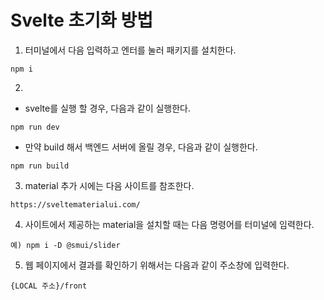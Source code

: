 # Svelte 초기화 방법
1. 터미널에서 다음 입력하고 엔터를 눌러 패키지를 설치한다.
```
npm i
```

2. 
 - svelte를 실행 할 경우, 다음과 같이 실행한다. 
```
npm run dev
```
 - 만약 build 해서 백엔드 서버에 올릴 경우, 다음과 같이 실행한다.
```
npm run build
```

3. material 추가 시에는 다음 사이트를 참조한다.
```
https://sveltematerialui.com/
```

4. 사이트에서 제공하는 material을 설치할 때는 다음 명령어를 터미널에 임력한다.
```
예) npm i -D @smui/slider
```

5. 웹 페이지에서 결과를 확인하기 위해서는 다음과 같이 주소창에 입력한다.
```
{LOCAL 주소}/front
```